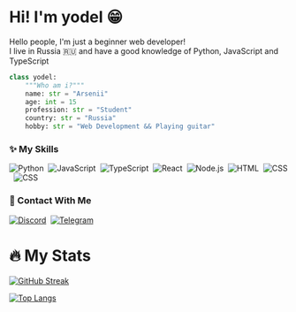 # Hi! I'm **yodel** 😁

Hello people, I'm just a beginner web developer! <br />
I live in Russia 🇷🇺 and have a good knowledge of Python, JavaScript and TypeScript

```py
class yodel:
    """Who am i?"""
    name: str = "Arsenii"
    age: int = 15
    profession: str = "Student"
    country: str = "Russia"
    hobby: str = "Web Development && Playing guitar"
```

### ✨ My Skills

![Python](https://img.shields.io/badge/-Python-05122A?style=flat&logo=python)&nbsp;
![JavaScript](https://img.shields.io/badge/-JavaScript-05122A?style=flat&logo=javascript)&nbsp;
![TypeScript](https://img.shields.io/badge/-TypeScript-05122A?style=flat&logo=typescript)&nbsp;
![React](https://img.shields.io/badge/-React-05122A?style=flat&logo=react)&nbsp;
![Node.js](https://img.shields.io/badge/-Node.js-05122A?style=flat&logo=node.js)&nbsp;
![HTML](https://img.shields.io/badge/-HTML-05122A?style=flat&logo=HTML5)&nbsp;
![CSS](https://img.shields.io/badge/-CSS-05122A?style=flat&logo=CSS3&logoColor=1572B6)&nbsp;
![CSS](https://img.shields.io/badge/-GitHub-05122A?style=flat&logo=GitHub&logoColor=1572B6)&nbsp;

### 🔗 Contact With Me
[![Discord](https://img.shields.io/badge/-Discord-05122A?style=flat&logo=discord&link=https://discordapp.com/users/1087504544713424926)](https://discordapp.com/users/1087504544713424926)&nbsp;
[![Telegram](https://img.shields.io/badge/-Telegram-05122A?style=flat&logo=telegram&link=https://t.me/theyodel)](https://t.me/theyodel)&nbsp;

# 🔥 My Stats
[![GitHub Streak](http://github-readme-streak-stats.herokuapp.com?user=theyodel&theme=dark&background=000000)](https://git.io/streak-stats)

[![Top Langs](https://github-readme-stats.vercel.app/api/top-langs/?username=theyodel&layout=compact&theme=vision-friendly-dark)](https://github.com/anuraghazra/github-readme-stats)
